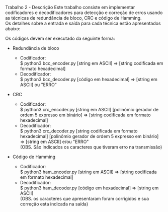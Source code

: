 Trabalho 2 - Descrição
Este trabalho consiste em implementar codificadores e decodificadores para detecção e correção de erros usando as técnicas de redundância de bloco, CRC e código de Hamming.<br />
Os detalhes sobre a entrada e saída para cada técnica estão apresentados abaixo:<br />

Os códigos devem ser executado da seguinte forma: <br />
- Redundância de bloco <br />
  - Codificador: <br />
$ python3 bcc_encoder.py [string em ASCII]  =>  [string codificada em formato hexadecimal]<br />
  - Decodificador: <br />
$ python3 bcc_decoder.py [código em hexadecimal] => [string em ASCII] ou "ERRO"

- CRC <br />
  - Codificador: <br />
$ python3 crc_encoder.py [string em ASCII] [polinômio gerador de ordem 5 expresso em binário] => [string codificada em formato hexadecimal]<br />
  - Decodificador: <br />
$ python3 crc_decoder.py [string codificada em formato hexadecimal] [polinômio gerador de ordem 5 expresso em binário] => [string em ASCII] e/ou "ERRO" <br />
(OBS. São indicados os caracteres que tiveram erro na transmissão)

- Código de Hamming <br />
  - Codificador: <br />
$ python3 ham_encoder.py [string em ASCII] => [string codificada em formato hexadecimal]<br />
  - Decodificador: <br />
$ python3 ham_decoder.py [código em hexadecimal] => [string em ASCII] <br />
(OBS. os caracteres que apresentaram foram corrigidos e sua correção esta indicada na saída)
